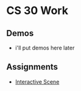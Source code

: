 # CS 30 Work

## Demos
- i'll put demos here later

## Assignments
- [Interactive Scene](interactive-scene)